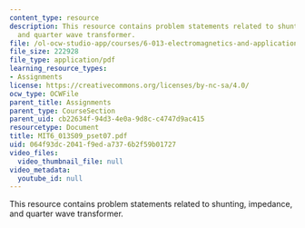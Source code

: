 ```yaml
---
content_type: resource
description: This resource contains problem statements related to shunting, impedance,
  and quarter wave transformer.
file: /ol-ocw-studio-app/courses/6-013-electromagnetics-and-applications-spring-2009/064f93dc2041f9eda7376b2f59b01727_MIT6_013S09_pset07.pdf
file_size: 222928
file_type: application/pdf
learning_resource_types:
- Assignments
license: https://creativecommons.org/licenses/by-nc-sa/4.0/
ocw_type: OCWFile
parent_title: Assignments
parent_type: CourseSection
parent_uid: cb22634f-94d3-4e0a-9d8c-c4747d9ac415
resourcetype: Document
title: MIT6_013S09_pset07.pdf
uid: 064f93dc-2041-f9ed-a737-6b2f59b01727
video_files:
  video_thumbnail_file: null
video_metadata:
  youtube_id: null
---
```

This resource contains problem statements related to shunting, impedance, and quarter wave transformer.